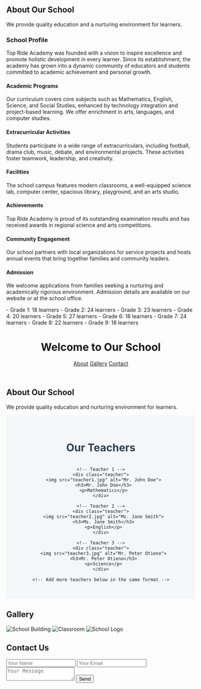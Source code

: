   <section id="about">
    <h2>About Our School</h2>
    <p>We provide quality education and a nurturing environment for learners.</p>
    <h3>School Profile</h3>
    <p>
      Top Ride Academy was founded with a vision to inspire excellence and promote holistic development in every learner. Since its establishment, the academy has grown into a dynamic community of educators and students committed to academic achievement and personal growth.
    </p>
    <h4>Academic Programs</h4>
    <p>
      Our curriculum covers core subjects such as Mathematics, English, Science, and Social Studies, enhanced by technology integration and project-based learning. We offer enrichment in arts, languages, and computer studies.
    </p>
    <h4>Extracurricular Activities</h4>
    <p>
      Students participate in a wide range of extracurriculars, including football, drama club, music, debate, and environmental projects. These activities foster teamwork, leadership, and creativity.
    </p>
    <h4>Facilities</h4>
    <p>
      The school campus features modern classrooms, a well-equipped science lab, computer center, spacious library, playground, and an arts studio.
    </p>
    <h4>Achievements</h4>
    <p>
      Top Ride Academy is proud of its outstanding examination results and has received awards in regional science and arts competitions.
    </p>
    <h4>Community Engagement</h4>
    <p>
      Our school partners with local organizations for service projects and hosts annual events that bring together families and community leaders.
    </p>
    <h4>Admission</h4>
    <p>
      We welcome applications from families seeking a nurturing and academically rigorous environment. Admission details are available on our website or at the school office.
    </p>
  </section>- Grade 1: 18 learners
- Grade 2: 24 learners
- Grade 3: 23 learners
- Grade 4: 20 learners
- Grade 5: 27 learners
- Grade 6: 18 learners
- Grade 7: 24 learners
- Grade 8: 22 learners
- Grade 9: 18 learners<!DOCTYPE html>
<html lang="en">
<head>
  <meta charset="UTF-8">
  <meta name="viewport" content="width=device-width, initial-scale=1.0">
  <title>My School Website</title>
  <link rel="stylesheet" href="style.css">
</head>
<body>
  <header>
    <h1>Welcome to Our School</h1>
    <nav>
      <a href="#about">About</a>
      <a href="#gallery">Gallery</a>
      <a href="#contact">Contact</a>
    </nav>
  </header>

  <section id="about">
    <h2>About Our School</h2>
    <p>We provide quality education and nurturing environment for learners.</p><section id="teachers">
  <h2>Our Teachers</h2>
  <div class="teacher-list">
    
    <!-- Teacher 1 -->
    <div class="teacher">
      <img src="teacher1.jpg" alt="Mr. John Doe">
      <h3>Mr. John Doe</h3>
      <p>Mathematics</p>
    </div>

    <!-- Teacher 2 -->
    <div class="teacher">
      <img src="teacher2.jpg" alt="Ms. Jane Smith">
      <h3>Ms. Jane Smith</h3>
      <p>English</p>
    </div>

    <!-- Teacher 3 -->
    <div class="teacher">
      <img src="teacher3.jpg" alt="Mr. Peter Otieno">
      <h3>Mr. Peter Otieno</h3>
      <p>Science</p>
    </div>

    <!-- Add more teachers below in the same format -->
    
  </div>
</section>

<style>
  #teachers {
    padding: 30px;
    background: #f4f7fa;
    text-align: center;
  }

  #teachers h2 {
    font-size: 28px;
    margin-bottom: 20px;
    color: #2c3e50;
  }

  .teacher-list {
    display: grid;
    grid-template-columns: repeat(auto-fit, minmax(200px, 1fr));
    gap: 25px;
    justify-content: center;
  }

  .teacher {
    background: #fff;
    padding: 15px;
    border-radius: 15px;
    box-shadow: 0 4px 8px rgba(0,0,0,0.1);
    transition: transform 0.2s ease-in-out;
  }

  .teacher:hover {
    transform: scale(1.05);
  }

  .teacher img {
    width: 100%;
    height: 220px;
    object-fit: cover;
    border-radius: 12px;
  }

  .teacher h3 {
    margin: 12px 0 5px;
    font-size: 20px;
    color: #34495e;
  }

  .teacher p {
    font-size: 16px;
    color: #777;
  }
</style>
  </section>

  <section id="gallery">
    <h2>Gallery</h2>
    <div class="gallery">
      <img src="images/school1.jpg" alt="School Building">
      <img src="images/school2.jpg" alt="Classroom">
      <img src="images/logo.png" alt="School Logo">
    </div>
  </section>

  <section id="contact">
    <h2>Contact Us</h2>
    <form id="contactForm">
      <input type="text" placeholder="Your Name" required>
      <input type="email" placeholder="Your Email" required>
      <textarea placeholder="Your Message" required></textarea>
      <button type="submit">Send</button>
    </form>
    <p id="msg"></p>
  </section>

  <script src="script.js"></script>
</body>
</html>
